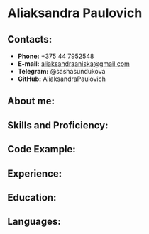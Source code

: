 # Aliaksandra Paulovich
## Contacts:
* __Phone:__  +375 44 7952548
* __E-mail:__ aliaksandraaniska@gmail.com
* __Telegram:__ @sashasundukova
* __GitHub:__ AliaksandraPaulovich

## About me:


## Skills and Proficiency:



## Code Example:


## Experience:

## Education:

## Languages:


